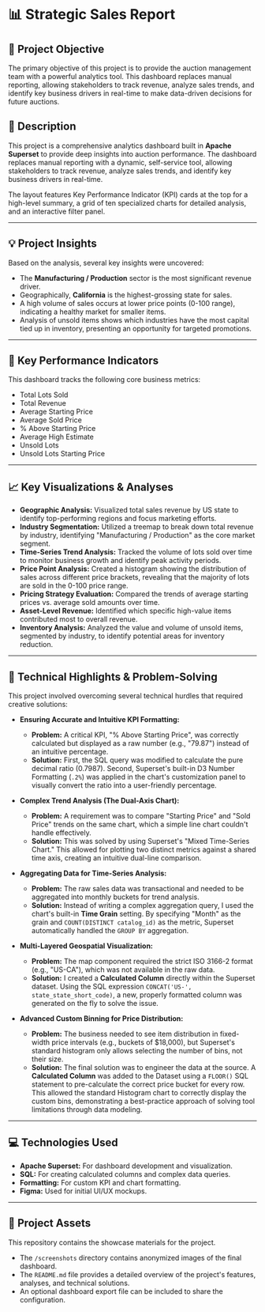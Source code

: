 # 📊 Strategic Sales Report

## 🎯 Project Objective
The primary objective of this project is to provide the auction management team with a powerful analytics tool. This dashboard replaces manual reporting, allowing stakeholders to track revenue, analyze sales trends, and identify key business drivers in real-time to make data-driven decisions for future auctions.

## 📖 Description
This project is a comprehensive analytics dashboard built in **Apache Superset** to provide deep insights into auction performance. The dashboard replaces manual reporting with a dynamic, self-service tool, allowing stakeholders to track revenue, analyze sales trends, and identify key business drivers in real-time.

The layout features Key Performance Indicator (KPI) cards at the top for a high-level summary, a grid of ten specialized charts for detailed analysis, and an interactive filter panel.

---

## 💡 Project Insights
Based on the analysis, several key insights were uncovered:
* The **Manufacturing / Production** sector is the most significant revenue driver.
* Geographically, **California** is the highest-grossing state for sales.
* A high volume of sales occurs at lower price points (0-100 range), indicating a healthy market for smaller items.
* Analysis of unsold items shows which industries have the most capital tied up in inventory, presenting an opportunity for targeted promotions.

---

## 🔑 Key Performance Indicators
This dashboard tracks the following core business metrics:
* Total Lots Sold
* Total Revenue
* Average Starting Price
* Average Sold Price
* % Above Starting Price
* Average High Estimate
* Unsold Lots
* Unsold Lots Starting Price

---

## 📈 Key Visualizations & Analyses
* **Geographic Analysis:** Visualized total sales revenue by US state to identify top-performing regions and focus marketing efforts.
* **Industry Segmentation:** Utilized a treemap to break down total revenue by industry, identifying "Manufacturing / Production" as the core market segment.
* **Time-Series Trend Analysis:** Tracked the volume of lots sold over time to monitor business growth and identify peak activity periods.
* **Price Point Analysis:** Created a histogram showing the distribution of sales across different price brackets, revealing that the majority of lots are sold in the 0-100 price range.
* **Pricing Strategy Evaluation:** Compared the trends of average starting prices vs. average sold amounts over time.
* **Asset-Level Revenue:** Identified which specific high-value items contributed most to overall revenue.
* **Inventory Analysis:** Analyzed the value and volume of unsold items, segmented by industry, to identify potential areas for inventory reduction.

---

## 🔧 Technical Highlights & Problem-Solving
This project involved overcoming several technical hurdles that required creative solutions:

* **Ensuring Accurate and Intuitive KPI Formatting:**
    * **Problem:** A critical KPI, "% Above Starting Price", was correctly calculated but displayed as a raw number (e.g., "79.87") instead of an intuitive percentage.
    * **Solution:** First, the SQL query was modified to calculate the pure decimal ratio (0.7987). Second, Superset's built-in D3 Number Formatting (`.2%`) was applied in the chart's customization panel to visually convert the ratio into a user-friendly percentage.

* **Complex Trend Analysis (The Dual-Axis Chart):**
    * **Problem:** A requirement was to compare "Starting Price" and "Sold Price" trends on the same chart, which a simple line chart couldn't handle effectively.
    * **Solution:** This was solved by using Superset's "Mixed Time-Series Chart." This allowed for plotting two distinct metrics against a shared time axis, creating an intuitive dual-line comparison.

* **Aggregating Data for Time-Series Analysis:**
    * **Problem:** The raw sales data was transactional and needed to be aggregated into monthly buckets for trend analysis.
    * **Solution:** Instead of writing a complex aggregation query, I used the chart's built-in **Time Grain** setting. By specifying "Month" as the grain and `COUNT(DISTINCT catalog_id)` as the metric, Superset automatically handled the `GROUP BY` aggregation.

* **Multi-Layered Geospatial Visualization:**
    * **Problem:** The map component required the strict ISO 3166-2 format (e.g., "US-CA"), which was not available in the raw data.
    * **Solution:** I created a **Calculated Column** directly within the Superset dataset. Using the SQL expression `CONCAT('US-', state_state_short_code)`, a new, properly formatted column was generated on the fly to solve the issue.

* **Advanced Custom Binning for Price Distribution:**
    * **Problem:** The business needed to see item distribution in fixed-width price intervals (e.g., buckets of $18,000), but Superset's standard histogram only allows selecting the number of bins, not their size.
    * **Solution:** The final solution was to engineer the data at the source. A **Calculated Column** was added to the Dataset using a `FLOOR()` SQL statement to pre-calculate the correct price bucket for every row. This allowed the standard Histogram chart to correctly display the custom bins, demonstrating a best-practice approach of solving tool limitations through data modeling.

---

## 💻 Technologies Used
* **Apache Superset:** For dashboard development and visualization.
* **SQL:** For creating calculated columns and complex data queries.
* **Formatting:** For custom KPI and chart formatting.
* **Figma:** Used for initial UI/UX mockups.

---

## 📂 Project Assets
This repository contains the showcase materials for the project.
* The `/screenshots` directory contains anonymized images of the final dashboard.
* The `README.md` file provides a detailed overview of the project's features, analyses, and technical solutions.
* An optional dashboard export file can be included to share the configuration.